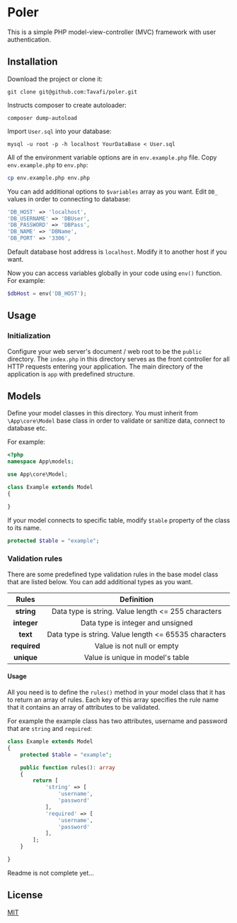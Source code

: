 # Poler

This is a simple PHP model-view-controller (MVC) framework with user authentication.

## Installation

Download the project or clone it:

```git
git clone git@github.com:Tavafi/poler.git
```

Instructs composer to create autoloader:

```composer
composer dump-autoload
```
Import `User.sql` into your database:
```mysql
mysql -u root -p -h localhost YourDataBase < User.sql
```
All of the environment variable options are in `env.example.php` file.
Copy `env.example.php` to `env.php`:
```bash
cp env.example.php env.php
```
You can add additional options to `$variables` array as you want. Edit `DB_` values in order to connecting to database:

```php
'DB_HOST' => 'localhost',
'DB_USERNAME' => 'DBUser',
'DB_PASSWORD' => 'DBPass',
'DB_NAME' => 'DBName',
'DB_PORT' => '3306',
```
Default database host address is `localhost`. Modify it to another host if you want.

Now you can access variables globally in your code using `env()` function. For example:
```php
$dbHost = env('DB_HOST');
```
## Usage
### Initialization

Configure your web server's document / web root to be the  `public` directory. The `index.php` in this directory serves as the front controller for all HTTP requests entering your application.
The main directory of the application is `app` with predefined structure.

## Models
Define your model classes in this directory. You must inherit from `\App\core\Model` base class in order to validate or sanitize data, connect to database etc.

For example:
```php
<?php
namespace App\models;

use App\core\Model;

class Example extends Model
{

}
```
If your model connects to specific table, modify `$table` property of the class to its name.
```php
protected $table = "example";
```

### Validation rules
There are some predefined type validation rules in the base model class that are listed below. You can add additional types as you want.

| Rules         | Definition                                            | 
|:-------------:|:-----------------------------------------------------:|
| **string**    | Data type is string. Value length <= 255 characters   |
| **integer**   | Data type is integer and unsigned                     |
| **text**      | Data type is string. Value length <= 65535 characters |
| **required**  | Value is not null or empty                            |
| **unique**    | Value is unique in model's table                      |

#### Usage
All you need is to define the `rules()` method in your model class that it has to return an array of rules. Each key of this array specifies the rule name that it contains an array of attributes to be validated.


For example the example class has two attributes, username and password that are `string` and `required`:
```php
class Example extends Model
{
    protected $table = "example";

    public function rules(): array
    {
        return [
            'string' => [
                'username',
                'password'
            ],
            'required' => [
                'username',
                'password'
            ],
        ];
    }

}
```



Readme is not complete yet...
## License
[MIT](https://choosealicense.com/licenses/mit/)
